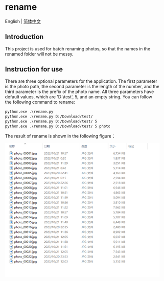 # rename

English | [简体中文](./README.md)

## Introduction
This project is used for batch renaming photos, so that the names in the renamed folder will not be messy.

## Instruction for use
There are three optional parameters for the application. The first parameter is the photo path, the second parameter is the length of the number, and the third parameter is the prefix of the photo name. All three parameters have default values, which are 'D:\\test', 5, and an empty string. You can follow the following command to rename:

```
python.exe .\rename.py 
python.exe .\rename.py D:/Download/test/
python.exe .\rename.py D:/Download/test/ 5
python.exe .\rename.py D:/Download/test/ 5 photo
```

The result of rename is shown in the following figure：

![结果](./结果.png)
